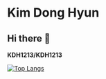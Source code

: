 # Kim Dong Hyun
## Hi there 👋

**KDH1213/KDH1213**

[![Top Langs](https://github-readme-stats.vercel.app/api/top-langs/?username=KDH1213)](https://github.com/KDH1213/github-readme-stats)
